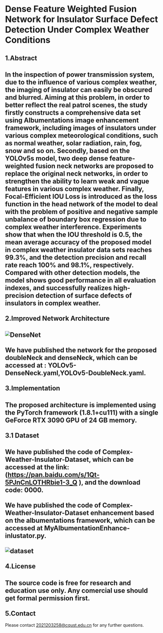 Dense Feature Weighted Fusion Network for Insulator Surface Defect Detection Under Complex Weather Conditions
=
1.Abstract
----
In the inspection of power transmission system, due to the influence of various complex weather, the imaging of insulator can easily be obscured and blurred. Aiming at this problem, in order to better reflect the real patrol scenes, the study firstly constructs a comprehensive data set using Albumentations image enhancement framework, including images of insulators under various complex meteorological conditions, such as normal weather, solar radiation, rain, fog, snow and so on. Secondly, based on the YOLOv5s model, two deep dense feature-weighted fusion neck networks are proposed to replace the original neck networks, in order to strengthen the ability to learn weak and vague features in various complex weather. Finally, Focal-Efficient IOU Loss is introduced as the loss function in the head network of the model to deal with the problem of positive and negative sample unbalance of boundary box regression due to complex weather interference. Experiments show that when the IOU threshold is 0.5, the mean average accuracy of the proposed model in complex weather insulator data sets reaches 99.3%, and the detection precision and recall rate reach 100% and 98.1%, respectively. Compared with other detection models, the model shows good performance in all evaluation indexes, and successfully realizes high-precision detection of surface defects of insulators in complex weather.  <br>  <br>
2.Improved Network Architecture
----
![DenseNet](https://github.com/2462954048/Dense-Feature-Weighted-Fusion-Network-for-Insulator-Detection-Under-Complex-Weather-Conditions/assets/45593319/43d767bf-22da-4a7c-8606-3141808fd8bd)<br>  <br>
We have published the network for the proposed doubleNeck and denseNeck, which can be accessed at : YOLOv5-DenseNeck.yaml,YOLOv5-DoubleNeck.yaml.  <br>  <br>
3.Implementation
----
The proposed architecture is implemented using the PyTorch framework (1.8.1+cu111) with a single GeForce RTX 3090 GPU of 24 GB memory.  <br>  <br>
3.1 Dataset
-----
We have published the code of Complex-Weather-Insulator-Dataset, which can be accessed at the link: (https://pan.baidu.com/s/1Qt-5PJnCnLOTHRbie1-3_Q ), and the download code: 0000.  <br>  <br>
We have published the code of Complex-Weather-Insulator-Dataset enhancement based on the albumentations framework, which can be accessed at MyAlbumentationEnhance-inlustator.py. <br>  <br>
![dataset](https://github.com/2462954048/Dense-Feature-Weighted-Fusion-Network-for-Insulator-Detection-Under-Complex-Weather-Conditions/assets/45593319/39d7ca5f-92dd-44b3-b27b-0c0c21d11d12)<br>  <br>
4.License
----
The source code is free for research and education use only. Any comercial use should get formal permission first.  <br>  <br>
5.Contact
----
Please contact 2021203258@cqust.edu.cn for any further questions.



